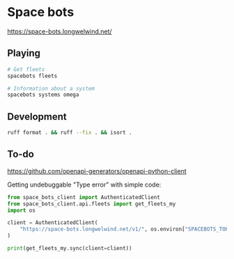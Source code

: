 # Space bots

https://space-bots.longwelwind.net/

## Playing

```bash
# Get fleets
spacebots fleets

# Information about a system
spacebots systems omega
```

## Development

```bash
ruff format . && ruff --fix . && isort .
```

## To-do

https://github.com/openapi-generators/openapi-python-client

Getting undebuggable "Type error" with simple code:

```python
from space_bots_client import AuthenticatedClient
from space_bots_client.api.fleets import get_fleets_my
import os

client = AuthenticatedClient(
    "https://space-bots.longwelwind.net/v1/", os.environ["SPACEBOTS_TOKEN"]
)

print(get_fleets_my.sync(client=client))
```
